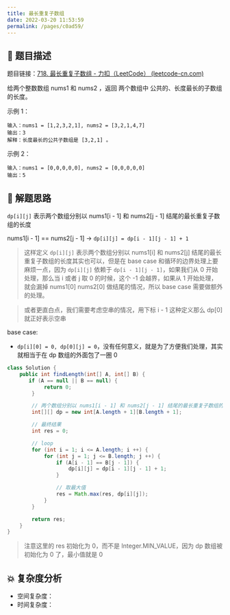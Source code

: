 ```yaml
---
title: 最长重复子数组
date: 2022-03-20 11:53:59
permalink: /pages/c0ad59/
---
```


## 📃 题目描述

题目链接：[718. 最长重复子数组 - 力扣（LeetCode） (leetcode-cn.com)](https://leetcode-cn.com/problems/maximum-length-of-repeated-subarray/)

给两个整数数组 nums1 和 nums2 ，返回 两个数组中 公共的、长度最长的子数组的长度。

示例 1：

```
输入：nums1 = [1,2,3,2,1], nums2 = [3,2,1,4,7]
输出：3
解释：长度最长的公共子数组是 [3,2,1] 。
```

示例 2：

```
输入：nums1 = [0,0,0,0,0], nums2 = [0,0,0,0,0]
输出：5
```

## 🔔 解题思路

`dp[i][j]` 表示两个数组分别以 nums1[i - 1] 和 nums2[j - 1] 结尾的最长重复子数组的长度

nums1[i - 1] == nums2[j - 1] -> `dp[i][j] = dp[i - 1][j - 1] + 1`

> 这样定义 `dp[i][j]` 表示两个数组分别以 nums1[i] 和 nums2[j] 结尾的最长重复子数组的长度其实也可以，但是在 base case 和循环的边界处理上要麻烦一点，因为  `dp[i][j]` 依赖于 `dp[i - 1][j - 1]`，如果我们从 0 开始处理，那么当 i 或者 j 取 0 的时候，这个 -1 会越界，如果从 1 开始处理，就会漏掉 nums1[0] nums2[0] 做结尾的情况，所以 base case 需要做额外的处理。

> 或者更直白点，我们需要考虑空串的情况，用下标 i - 1 这种定义那么 dp[0] 就正好表示空串

base case:

- `dp[i][0] = 0, dp[0][j] = 0`，没有任何意义，就是为了方便我们处理，其实就相当于在 dp 数组的外面包了一圈 0


```java
class Solution {
    public int findLength(int[] A, int[] B) {
       if (A == null || B == null) {
            return 0;
        }

        // 两个数组分别以 nums1[i - 1] 和 nums2[j - 1] 结尾的最长重复子数组的长度
        int[][] dp = new int[A.length + 1][B.length + 1];

        // 最终结果
        int res = 0;

        // loop
        for (int i = 1; i <= A.length; i ++) {
            for (int j = 1; j <= B.length; j ++) {
                if (A[i - 1] == B[j - 1]) {
                    dp[i][j] = dp[i - 1][j - 1] + 1;
                }

                // 取最大值
                res = Math.max(res, dp[i][j]);
            }
        }

        return res;
    }
}
```

> 注意这里的 res 初始化为 0，而不是 Integer.MIN_VALUE，因为 dp 数组被初始化为 0 了，最小值就是 0

## 💥 复杂度分析

- 空间复杂度：
- 时间复杂度：